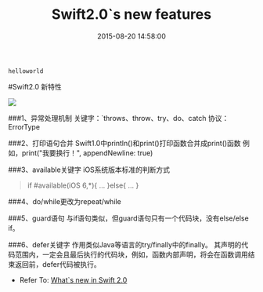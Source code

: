 ﻿---
layout: post
title:  "Swift2.0`s new features"
date:   2015-08-20 14:58:00
categories: Swift
---
    helloworld
#Swift2.0 新特性

![](https://developer.apple.com/assets/elements/icons/128x128/swift.png)

###1、异常处理机制
    关键字：`throws、throw、try、do、catch
    协议：ErrorType
    
###2、打印语句合并
    Swift1.0中println()和print()打印函数合并成print()函数
    例如，print("我要换行！", appendNewline: true)
    
###3、available关键字
iOS系统版本标准的判断方式

>if #available(iOS 6,*){
    ...
}else{
    ...
}

###4、do/while更改为repeat/while

###5、guard语句
    与if语句类似，但guard语句只有一个代码块，没有else/else if。
    
###6、defer关键字
    作用类似Java等语言的try/finally中的finally。
    其声明的代码范围内，一定会且最后执行的代码块，例如，函数内部声明，将会在函数调用结束返回前，defer代码被执行。

* Refer To:
  [What`s new in Swift 2.0](https://developer.apple.com/swift/) 
